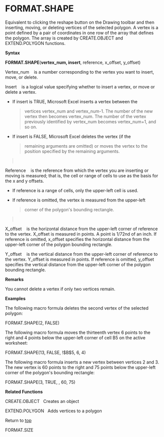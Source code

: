 FORMAT.SHAPE
============

Equivalent to clicking the reshape button on the Drawing toolbar and
then inserting, moving, or deleting vertices of the selected polygon. A
vertex is a point defined by a pair of coordinates in one row of the
array that defines the polygon. The array is created by CREATE.OBJECT
and EXTEND.POLYGON functions.

**Syntax**

**FORMAT.SHAPE**(**vertex\_num, insert**, reference, x\_offset,
y\_offset)

Vertex\_num    is a number corresponding to the vertex you want to
insert, move, or delete.

Insert    is a logical value specifying whether to insert a vertex, or
move or delete a vertex.

-   If insert is TRUE, Microsoft Excel inserts a vertex between the
    > vertices vertex\_num and vertex\_num-1. The number of the new
    > vertex then becomes vertex\_num. The number of the vertex
    > previously identified by vertex\_num becomes vertex\_num+1, and so
    > on.

-   If insert is FALSE, Microsoft Excel deletes the vertex (if the
    > remaining arguments are omitted) or moves the vertex to the
    > position specified by the remaining arguments.

>  

Reference    is the reference from which the vertex you are inserting or
moving is measured; that is, the cell or range of cells to use as the
basis for the x and y offsets.

-   If reference is a range of cells, only the upper-left cell is used.

-   If reference is omitted, the vertex is measured from the upper-left
    > corner of the polygon\'s bounding rectangle.

>  

X\_offset    is the horizontal distance from the upper-left corner of
reference to the vertex. X\_offset is measured in points. A point is
1/72nd of an inch. If reference is omitted, x\_offset specifies the
horizontal distance from the upper-left corner of the polygon bounding
rectangle.

Y\_offset    is the vertical distance from the upper-left corner of
reference to the vertex. Y\_offset is measured in points. If reference
is omitted, y\_offset specifies the vertical distance from the
upper-left corner of the polygon bounding rectangle.

**Remarks**

You cannot delete a vertex if only two vertices remain.

**Examples**

The following macro formula deletes the second vertex of the selected
polygon:

FORMAT.SHAPE(2, FALSE)

The following macro formula moves the thirteenth vertex 6 points to the
right and 4 points below the upper-left corner of cell B5 on the active
worksheet:

FORMAT.SHAPE(13, FALSE, !\$B\$5, 6, 4)

The following macro formula inserts a new vertex between vertices 2 and
3. The new vertex is 60 points to the right and 75 points below the
upper-left corner of the polygon\'s bounding rectangle:

FORMAT.SHAPE(3, TRUE, , 60, 75)

**Related Functions**

CREATE.OBJECT   Creates an object

EXTEND.POLYGON   Adds vertices to a polygon

Return to [top](#E)

FORMAT.SIZE
